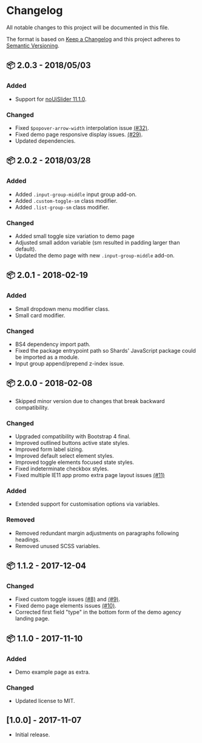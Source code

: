 # Changelog

All notable changes to this project will be documented in this file.

The format is based on [Keep a Changelog](http://keepachangelog.com/en/1.0.0/) and this project adheres to [Semantic Versioning](http://semver.org/spec/v2.0.0.html).

## 📦 2.0.3 - 2018/05/03

### Added
- Support for [noUiSlider 11.1.0](https://github.com/leongersen/noUiSlider#1110-2018-04-02).

### Changed
- Fixed `$popover-arrow-width` interpolation issue [(#32)](https://github.com/DesignRevision/shards-ui/issues/32).
- Fixed demo page responsive display issues. [(#29)](https://github.com/DesignRevision/shards-ui/issues/29).
- Updated dependencies.


## 📦 2.0.2 - 2018/03/28

### Added
- Added `.input-group-middle` input group add-on.
- Added `.custom-toggle-sm` class modifier.
- Added `.list-group-sm` class modifier.

### Changed
- Added small toggle size variation to demo page
- Adjusted small addon variable (sm resulted in padding larger than default).
- Updated the demo page with new `.input-group-middle` add-on.

## 📦 2.0.1 - 2018-02-19

### Added
- Small dropdown menu modifier class.
- Small card modifier.

### Changed
- BS4 dependency import path.
- Fixed the package entrypoint path so Shards' JavaScript package could be imported as a module.
- Input group append/prepend z-index issue.

## 📦 2.0.0 - 2018-02-08

- Skipped minor version due to changes that break backward compatibility.

### Changed
- Upgraded compatibility with Bootstrap 4 final.
- Improved outlined buttons active state styles.
- Improved form label sizing.
- Improved default select element styles.
- Improved toggle elements focused state styles.
- Fixed indeterminate checkbox styles.
- Fixed multiple IE11 app promo extra page layout issues [(#11)](https://github.com/DesignRevision/shards-ui/issues/11)

### Added
- Extended support for customisation options via variables.

### Removed
- Removed redundant margin adjustments on paragraphs following headings.
- Removed unused SCSS variables.

## 📦 1.1.2 - 2017-12-04

### Changed
- Fixed custom toggle issues [(#8)](https://github.com/DesignRevision/shards-ui/issues/8) and [(#9)](https://github.com/DesignRevision/shards-ui/issues/9).
- Fixed demo page elements issues [(#10)](https://github.com/DesignRevision/shards-ui/issues/10).
- Corrected first field "type" in the bottom form of the demo agency landing page.


## 📦 1.1.0 - 2017-11-10

### Added
- Demo example page as extra.

### Changed
- Updated license to MIT.


## [1.0.0] - 2017-11-07
- Initial release.
